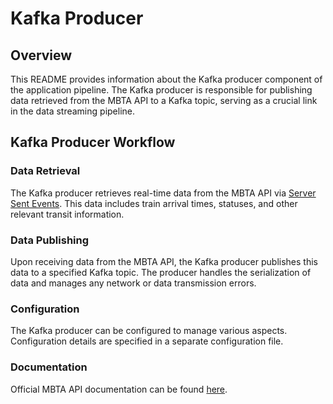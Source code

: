 # Kafka Producer
## Overview
This README provides information about the Kafka producer component of the application pipeline. 
The Kafka producer is responsible for publishing data retrieved from the MBTA API to a Kafka topic, serving as a crucial link in the data streaming pipeline.

## Kafka Producer Workflow
### Data Retrieval
The Kafka producer retrieves real-time data from the MBTA API via [Server Sent Events](https://www.mbta.com/developers/v3-api/streaming).
This data includes train arrival times, statuses, and other relevant transit information.

### Data Publishing
Upon receiving data from the MBTA API, the Kafka producer publishes this data to a specified Kafka topic. 
The producer handles the serialization of data and manages any network or data transmission errors.

### Configuration
The Kafka producer can be configured to manage various aspects.
Configuration details are specified in a separate configuration file.

### Documentation
Official MBTA API documentation can be found [here](https://api-v3.mbta.com/docs/swagger/index.html).
